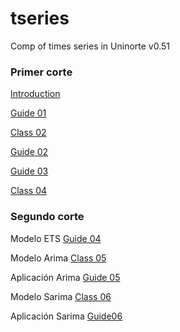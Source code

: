 # tseries
Comp of times series in Uninorte v0.51

### Primer corte

[Introduction](https://raw.githack.com/keynes37/tseries/main/clases/Clase01.html)

[Guide 01](https://raw.githack.com/keynes37/tseries/main/GuiasdeR/GuiasdeR.html)

[Class 02](https://raw.githack.com/keynes37/tseries/main/clases/Clase02.html)

[Guide 02](https://raw.githack.com/keynes37/tseries/main/GuiasdeR/Guia2.html)

[Guide 03](https://raw.githack.com/keynes37/tseries/main/GuiasdeR/Guia3.html)

[Class 04](https://raw.githack.com/keynes37/tseries/main/clases/Clase03.html)

### Segundo corte

Modelo ETS [Guide 04](https://raw.githack.com/keynes37/tseries/main/GuiasdeR/Guia6.html) 

Modelo Arima [Class 05](https://raw.githack.com/keynes37/tseries/main/clases/Clase04.html)

Aplicación Arima [Guide 05](https://raw.githack.com/keynes37/tseries/main/GuiasdeR/Guia4.html)

Modelo Sarima [Class 06](https://raw.githack.com/keynes37/tseries/main/clases/Clase05.html)

Aplicación Sarima [Guide06](https://raw.githack.com/keynes37/tseries/main/GuiasdeR/Guia5.html)
